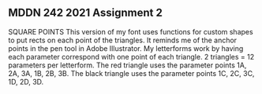 ## MDDN 242 2021 Assignment 2

SQUARE POINTS
This version of my font uses functions for custom shapes to put rects on each point of the triangles. It reminds me of the anchor points in the pen tool in Adobe Illustrator.
My letterforms work by having each parameter correspond with one point of each triangle. 2 triangles = 12 parameters per letterform. The red triangle uses the parameter points 1A, 2A, 3A, 1B, 2B, 3B. The black triangle uses the parameter points 1C, 2C, 3C, 1D, 2D, 3D.